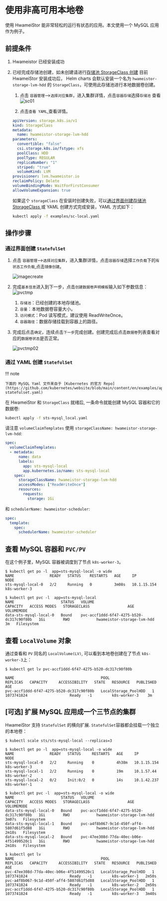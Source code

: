 # 使用非高可用本地卷

使用 HwameiStor 能非常轻松的运行有状态的应用。本文使用一个 MySQL 应用作为例子。

## 前提条件

1. Hwameistor 已经安装成功

2. 已经完成存储池创建，如未创建请进行[存储池 StorageClass 创建](../../../kpanda/user-guide/storage/sc.md)
   目前 HwameiStor 安装成功后， Helm charts 会默认安装一个名为 `hwameistor-storage-lvm-hdd` 的 `StorageClass`，可使用此存储池进行本地数据卷创建。

   1. 点击 `容器管理`-->`选择对应集群`，进入集群详情，点击`容器存储`选择`存储池` 查看
      ![sc01](../../images/sc01.jpg)

   2. 点击`查看 YAML`,查看详情。

   ```yaml
   apiVersion: storage.k8s.io/v1
   kind: StorageClass
   metadata:
     name: hwameistor-storage-lvm-hdd
   parameters:
     convertible: "false"
     csi.storage.k8s.io/fstype: xfs
     poolClass: HDD
     poolType: REGULAR
     replicaNumber: "1"
     striped: "true"
     volumeKind: LVM
   provisioner: lvm.hwameistor.io
   reclaimPolicy: Delete
   volumeBindingMode: WaitForFirstConsumer
   allowVolumeExpansion: true
   ```

   如果这个 `storageClass` 在安装时创建失败，可以[通过界面创建存储池 StorageClass ](../../../kpanda/user-guide/storage/sc.md)或 YAML 创建方式完成安装，YAML 方式如下：

   ```sh
   kubectl apply -f examples/sc-local.yaml
   ```

   

## 操作步骤

### 通过界面创建 `StatefulSet`

1. 点击 `容器管理`-->`选择对应集群`，进入集群详情，点击`容器存储`选择`工作负载`下的`有状态工作负载`,点击`镜像创建`。

   ![imagecreate](../../../storage/images/imagecreate01.jpg)

2. 完成`基本信息`进入到下一步，点击`创建数据卷声明模板`输入如下参数信息：
   ![pvctmp](../../../storage/images/pvctmp01.jpg)

   1. `存储池`：已经创建的本地存储池。
   2. `容量`：本地数据卷容量大小。
   3. `访问模式`：Pod 读写模式，建议使用 ReadWriteOnce。
   4. `容器路径`：数据存储挂载到容器上的路径。

3. 完成后点击`确定`，连续点击`下一步`完成创建。创建完成后点击`数据卷`列表查看对应的`数据卷状态`是否正常。

   ![pvctmp02](../../../storage/images/pvctmp02.jpg)

### 通过 YAML 创建 `StatefulSet`

!!! note

    下面的 MySQL Yaml 文件来自于 [Kubernetes 的官方 Repo](https://github.com/kubernetes/website/blob/main/content/en/examples/application/mysql/mysql-statefulset.yaml)

在 HwameiStor 和 `StorageClass` 就绪后, 一条命令就能创建 MySQL 容器和它的数据卷:

```sh
kubectl apply -f sts-mysql_local.yaml
```

请注意 `volumeClaimTemplates` 使用 `storageClassName: hwameistor-storage-lvm-hdd`:

```yaml
spec:
  volumeClaimTemplates:
  - metadata:
      name: data
      labels:
        app: sts-mysql-local
        app.kubernetes.io/name: sts-mysql-local
    spec:
      storageClassName: hwameistor-storage-lvm-hdd
      accessModes: ["ReadWriteOnce"]
      resources:
        requests:
          storage: 1Gi
```

和 `schedulerName: hwameistor-scheduler`:

```yaml
spec:
  template:
    spec:
      schedulerName: hwameistor-scheduler
```

## 查看 MySQL 容器和 `PVC/PV`

在这个例子里，MySQL 容器被调度到了节点 `k8s-worker-3`。

```console
$ kubectl get po -l  app=sts-mysql-local -o wide
NAME                READY   STATUS    RESTARTS   AGE     IP            NODE        
sts-mysql-local-0   2/2     Running   0          3m08s   10.1.15.154   k8s-worker-3

$ kubectl get pvc -l  app=sts-mysql-local
NAME                     STATUS   VOLUME                                     CAPACITY   ACCESS MODES   STORAGECLASS                 AGE   VOLUMEMODE
data-sts-mysql-local-0   Bound    pvc-accf1ddd-6f47-4275-b520-dc317c90f80b   1Gi        RWO            hwameistor-storage-lvm-hdd    3m   Filesystem
```

## 查看 `LocalVolume` 对象

通过查看和 `PV` 同名的 `LocalVolume(LV)`, 可以看到本地卷创建在了节点 `k8s-worker-3`上：

```console
$ kubectl get lv pvc-accf1ddd-6f47-4275-b520-dc317c90f80b

NAME                                       POOL                   REPLICAS   CAPACITY     ACCESSIBILITY   STATE   RESOURCE   PUBLISHED      AGE
pvc-accf1ddd-6f47-4275-b520-dc317c90f80b   LocalStorage_PoolHDD   1          1073741824                   Ready   -1         k8s-worker-3    3m
```

## [可选] 扩展 MySQL 应用成一个三节点的集群

HwameiStor 支持 `StatefulSet` 的横向扩展. `StatefulSet`容器都会挂载一个独立的本地卷：

```console
$ kubectl scale sts/sts-mysql-local --replicas=3

$ kubectl get po -l  app=sts-mysql-local -o wide
NAME                READY   STATUS     RESTARTS   AGE     IP            NODE        
sts-mysql-local-0   2/2     Running    0          4h38m   10.1.15.154   k8s-worker-3
sts-mysql-local-1   2/2     Running    0          19m     10.1.57.44    k8s-worker-2
sts-mysql-local-2   0/2     Init:0/2   0          14s     10.1.42.237   k8s-worker-1

$ kubectl get pvc -l  app=sts-mysql-local -o wide
NAME                     STATUS   VOLUME                                     CAPACITY   ACCESS MODES   STORAGECLASS                 AGE     VOLUMEMODE
data-sts-mysql-local-0   Bound    pvc-accf1ddd-6f47-4275-b520-dc317c90f80b   1Gi        RWO            hwameistor-storage-lvm-hdd   3m07s   Filesystem
data-sts-mysql-local-1   Bound    pvc-a4f8b067-9c1d-450f-aff4-5807d61f5d88   1Gi        RWO            hwameistor-storage-lvm-hdd   2m18s   Filesystem
data-sts-mysql-local-2   Bound    pvc-47ee308d-77da-40ec-b06e-4f51499520c1   1Gi        RWO            hwameistor-storage-lvm-hdd   2m18s   Filesystem

$ kubectl get lv
NAME                                       POOL                   REPLICAS   CAPACITY     ACCESSIBILITY   STATE   RESOURCE   PUBLISHED      AGE
pvc-47ee308d-77da-40ec-b06e-4f51499520c1   LocalStorage_PoolHDD   1          1073741824                   Ready   -1         k8s-worker-1   2m50s
pvc-a4f8b067-9c1d-450f-aff4-5807d61f5d88   LocalStorage_PoolHDD   1          1073741824                   Ready   -1         k8s-worker-2   2m50s
pvc-accf1ddd-6f47-4275-b520-dc317c90f80b   LocalStorage_PoolHDD   1          1073741824                   Ready   -1         k8s-worker-3   3m40s
```
